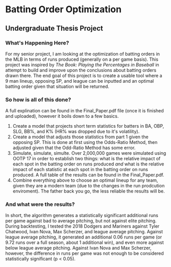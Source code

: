 # Batting Order Optimization  
## Undergraduate Thesis Project  
  
### What's Happening Here?  
For my senior project, I am looking at the optimization of batting orders in the MLB in terms of runs produced (generally on a per game basis). This project was inspired by *The Book: Playing the Percentages in Baseball* in attempt to build and improve upon the conclusions about batting orders drawn there. The end goal of this project is to create a usable tool where a 9 man lineup, opposing SP, and league can be inputted and an optimal batting order given that situation will be returned.  
  
### So how is all of this done?  
A full explination can be found in the Final_Paper.pdf file (once it is finished and uploaded), however it boils down to a few basics.  
  1. Create a model that projects short term statistics for batters in BA, OBP, SLG, BB%, and K% (HR% was dropped due to it's volatility). 
  2. Create a model that adjusts those statistics from part 1 given the opposing SP. This is done at first using the Odds-Ratio Method, then adjusted given that the Odd-Ratio Method has some error.  
  3. Simulate, simulate, simulte. Over 2,000,000 games were simulated using OOTP 17 in order to establish two things: what is the relative impact of each spot in the batting order on runs produced *and* what is the relative impact of each statistic at each spot in the batting order on runs produced. A full table of the results can be found in the Final_Paper.pdf. 
  4. Combine everything above to choose an optimal lineup for any team, given they are a modern team (due to the changes in the run prodcution enviroment). The father back you go, the less reliable the results will be.  
  
### And what were the results?  
In short, the algorithm generates a statistically significant additional runs per game against bad to average pitching, but not against elite pitching. During backtesting, I tested the 2018 Dodgers and Mariners against Tyler Chatwood, Ivan Nova, Max Scherzer, and league average pitching. Against league average pitching, it generated an additional 0.06 runs per game (or 9.72 runs over a full season, about 1 additional win), and even more against below league average pitching. Against Ivan Nova and Max Scherzer, however, the difference in runs per game was not enough to be considered statistically significant (p < 0.05). 
